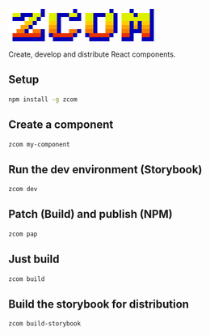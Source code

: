 ![](img/zcom.png)

Create, develop and distribute React components.

## Setup
```bash
npm install -g zcom
```

## Create a component
```bash
zcom my-component
```

## Run the dev environment (Storybook)
```bash
zcom dev
```
## Patch (Build) and publish (NPM)
```bash
zcom pap
```

## Just build
```bash
zcom build
```

## Build the storybook for distribution
```bash
zcom build-storybook
```

